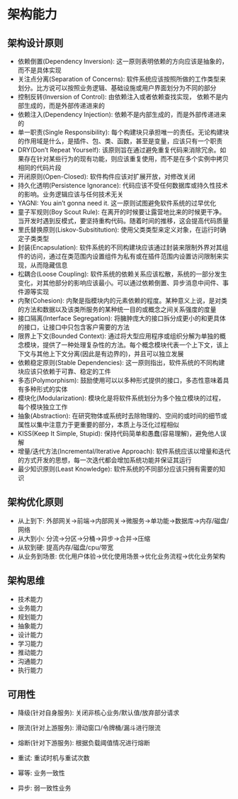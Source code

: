 # 架构能力

## 架构设计原则 

- 依赖倒置(Dependency Inversion): 这一原则表明依赖的方向应该是抽象的，而不是具体实现
- 关注点分离(Separation of Concerns): 软件系统应该按照所做的工作类型来划分。比方说可以按照业务逻辑、基础设施或用户界面划分为不同的部分
- 控制反转(Inversion of Control): 由依赖注入或者依赖查找实现， 依赖不是内部生成的，而是外部传递进来的
- 依赖注入(Dependency Injection): 依赖不是内部生成的，而是外部传递进来的
- 单一职责(Single Responsibility): 每个构建块只承担唯一的责任。无论构建块的作用域是什么，是插件、包、类、函数，甚至是变量，应该只有一个职责
- DRY(Don’t Repeat Yourself): 该原则旨在通过避免重复代码来消除冗余。如果存在针对某些行为的现有功能，则应该重复使用，而不是在多个实例中拷贝相同的代码片段
- 开闭原则(Open-Closed): 软件构件应该对扩展开放，对修改关闭
- 持久化透明(Persistence Ignorance): 代码应该不受任何数据库或持久性技术的影响。业务逻辑应该与任何技术无关
- YAGNI: You ain’t gonna need it. 这一原则试图避免软件系统的过早优化
- 童子军规则(Boy Scout Rule): 在离开的时候要让露营地比来的时候更干净。当开发时遇到反模式，要坚持重构代码。随着时间的推移，这会提高代码质量
- 里氏替换原则(Liskov-Subsititution): 使用父类类型来定义对象，在运行时确定子类类型
- 封装(Encapsulation): 软件系统的不同构建块应该通过封装来限制外界对其组件的访问，通过在类范围内设置组件为私有或在插件范围内设置访问限制来实现，从而隐藏信息
- 松耦合(Loose Coupling): 软件系统的依赖关系应该松散，系统的一部分发生变化，对其他部分的影响应该最小。可以通过依赖倒置、异步消息中间件、事件源等实现
- 内聚(Cohesion): 内聚是指模块内的元素依赖的程度。某种意义上说，是对类的方法和数据以及该类所服务的某种统一目的或概念之间关系强度的度量
- 接口隔离(Interface Segregation): 将臃肿庞大的接口拆分成更小的和更具体的接口，让接口中只包含客户需要的方法
- 限界上下文(Bounded Context): 通过将大型应用程序或组织分解为单独的概念模块，提供了一种处理复杂性的方法。每个概念模块代表一个上下文，该上下文与其他上下文分离(因此是有边界的)，并且可以独立发展
- 依赖稳定原则(Stable Dependencies): 这一原则指出，软件系统的不同构建块应该只依赖于可靠、稳定的工件
- 多态(Polymorphism): 鼓励使用可以以多种形式提供的接口，多态性意味着具有多种形式的实体
- 模块化(Modularization): 模块化是将软件系统划分为多个独立模块的过程，每个模块独立工作
- 抽象(Abstraction): 在研究物体或系统时去除物理的、空间的或时间的细节或属性以集中注意力于更重要的部分，本质上与泛化过程相似
- KISS(Keep It Simple, Stupid): 保持代码简单和愚蠢(容易理解)，避免他人误解
- 增量/迭代方法(Incremental/Iterative Approach): 软件系统应该以增量和迭代的方式开发的思想，每一次迭代都会增加系统功能并保证其运行
- 最少知识原则(Least Knowledge): 软件系统的不同部分应该只拥有需要的知识


## 架构优化原则

- 从上到下: 外部网关->前端->内部网关->微服务->单功能->数据库->内存/磁盘/网络
- 从大到小: 分流->分区->分桶->异步->合并->压缩
- 从软到硬: 提高内存/磁盘/cpu/带宽
- 从业务到场景: 优化用户体验->优化使用场景->优化业务流程->优化业务架构

## 架构思维

- 技术能力
- 业务能力
- 规划能力
- 抽象能力
- 设计能力
- 学习能力
- 推动能力
- 沟通能力
- 执行能力

## 可用性

- 降级(针对自身服务): 关闭非核心业务/默认值/放弃部分请求
- 限流(针对上游服务): 滑动窗口/令牌桶/漏斗进行限流
- 熔断(针对下游服务): 根据负载阈值情况进行熔断

- 重试: 重试时机与重试次数
- 幂等: 业务一致性
- 异步: 弱一致性业务
